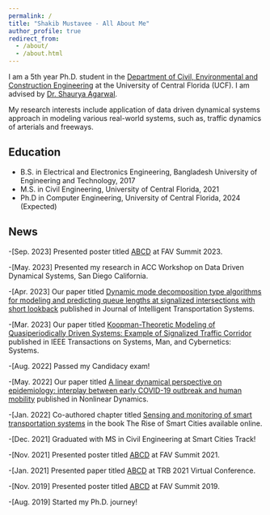 ```yaml
---
permalink: /
title: "Shakib Mustavee - All About Me"
author_profile: true
redirect_from: 
  - /about/
  - /about.html
---
```

 I am a 5th year Ph.D. student in the [Department of Civil, Environmental and Construction Engineering](https://www.cece.ucf.edu/) at the University of Central Florida (UCF). I am advised by [Dr. Shaurya Agarwal](https://www.cece.ucf.edu/person/shauryaagarwal/). 

 My research interests include application of data driven dynamical systems approach in modeling various real-world systems, such as, traffic dynamics of arterials and freeways. 

## Education
* B.S. in Electrical and Electronics Engineering, Bangladesh University of Engineering and Technology, 2017
* M.S. in Civil Engineering, University of Central Florida, 2021
* Ph.D in Computer Engineering, University of Central Florida, 2024 (Expected)

## News

-[Sep. 2023] Presented poster titled [ABCD](http://mustavee.github.io/files/abc.pdf) at FAV Summit 2023.

-[May. 2023] Presented my research in ACC Workshop on Data Driven Dynamical Systems, San Diego California. 

-[Apr. 2023] Our paper titled [Dynamic mode decomposition type algorithms for modeling and predicting queue lengths at signalized intersections with short lookback](https://www.tandfonline.com/doi/abs/10.1080/15472450.2023.2205022) published in Journal of Intelligent Transportation Systems. 

-[Mar. 2023] Our paper titled [Koopman-Theoretic Modeling of Quasiperiodically Driven Systems: Example of Signalized Traffic Corridor](https://ieeexplore.ieee.org/abstract/document/10070591) published in IEEE Transactions on Systems, Man, and Cybernetics: Systems. 

-[Aug. 2022] Passed my Candidacy exam!

-[May. 2022] Our paper titled [A linear dynamical perspective on epidemiology: interplay between early COVID-19 outbreak and human mobility](https://link.springer.com/article/10.1007/s11071-022-07469-5) published in Nonlinear Dynamics. 

-[Jan. 2022] Co-authored chapter titled [Sensing and monitoring of smart transportation systems](https://www.sciencedirect.com/science/article/abs/pii/B9780128177846000102) in the book The Rise of Smart Cities available online.

-[Dec. 2021] Graduated with MS in Civil Engineering at Smart Cities Track!

-[Nov. 2021] Presented poster titled [ABCD](http://mustavee.github.io/files/abc.pdf) at FAV Summit 2021.

-[Jan. 2021] Presented paper titled [ABCD](http://mustavee.github.io/files/abc.pdf) at TRB 2021 Virtual Conference.  

-[Nov. 2019] Presented poster titled [ABCD](http://mustavee.github.io/files/abc.pdf) at FAV Summit 2019.

-[Aug. 2019] Started my Ph.D. journey!

